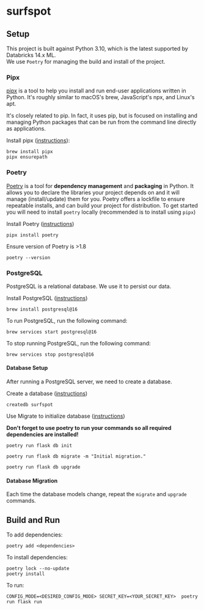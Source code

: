 # surfspot

## Setup

This project is built against Python 3.10, which is the latest supported by Databricks 14.x ML.  
We use `Poetry` for managing the build and install of the project.

### Pipx

[pipx](https://github.com/pypa/pipx) is a tool to help you install and run end-user applications written in Python. It's roughly similar to macOS's brew, JavaScript's npx, and Linux's apt.

It's closely related to pip. In fact, it uses pip, but is focused on installing and managing Python packages that can be run from the command line directly as applications.

Install pipx ([instructions](https://github.com/pypa/pipx?tab=readme-ov-file#install-pipx)):

```
brew install pipx
pipx ensurepath
```
### Poetry

[Poetry](https://python-poetry.org/) is a tool for **dependency management** and **packaging** in Python. It allows you to declare the libraries your project 
depends on and it will manage (install/update) them for you. Poetry offers a lockfile to ensure repeatable installs, and can build your project for distribution.
To get started you will need to install `poetry` locally (recommended is to install using `pipx`)

Install Poetry ([instructions](https://python-poetry.org/docs/#installing-with-pipx))

```
pipx install poetry
```

Ensure version of Poetry is >1.8
```
poetry --version
```

### PostgreSQL

PostgreSQL is a relational database. We use it to persist our data.

Install PostgreSQL ([instructions](https://www.postgresql.org/download))

```
brew install postgresql@16
```

To run PostgreSQL, run the following command:

```
brew services start postgresql@16
```

To stop running PostgreSQL, run the following command:

```
brew services stop postgresql@16
```

#### Database Setup

After running a PostgreSQL server, we need to create a database.

Create a database ([instructions](https://www.postgresql.org/docs/current/app-createdb.html))

```
createdb surfspot
```

Use Migrate to initialize database ([instructions](https://www.postgresql.org/docs/current/app-createdb.html))

**Don't forget to use poetry to run your commands so all required dependencies are installed!**

```
poetry run flask db init
```


```
poetry run flask db migrate -m "Initial migration."
```


```
poetry run flask db upgrade
```

#### Database Migration

Each time the database models change, repeat the `migrate` and `upgrade` commands.

<!--TODO fill in according to migration-->

## Build and Run

To add dependencies:
```
poetry add <dependencies>
```

To install dependencies:
```
poetry lock --no-update
poetry install
```

To run:
```
CONFIG_MODE=<DESIRED_CONFIG_MODE> SECRET_KEY=<YOUR_SECRET_KEY>  poetry run flask run 
```
